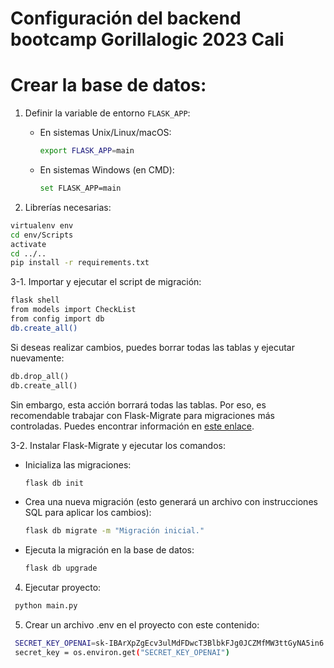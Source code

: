 # Configuración del backend bootcamp Gorillalogic 2023 Cali

# Crear la base de datos:

1. Definir la variable de entorno `FLASK_APP`:

   - En sistemas Unix/Linux/macOS:
     ```bash
     export FLASK_APP=main
     ```
   - En sistemas Windows (en CMD):
     ```bash
     set FLASK_APP=main
     ```

2. Librerías necesarias:

  ```bash
  virtualenv env
  cd env/Scripts
  activate
  cd ../..
  pip install -r requirements.txt
  ```

3-1. Importar y ejecutar el script de migración:

   ```bash
   flask shell
   from models import CheckList
   from config import db
   db.create_all()
   ```

   Si deseas realizar cambios, puedes borrar todas las tablas y ejecutar nuevamente:

   ```python
   db.drop_all()
   db.create_all()
   ```

   Sin embargo, esta acción borrará todas las tablas. Por eso, es recomendable trabajar con Flask-Migrate para migraciones más controladas. Puedes encontrar información en [este enlace](https://flask-migrate.readthedocs.io/en/latest/index.html).

3-2. Instalar Flask-Migrate y ejecutar los comandos:

   - Inicializa las migraciones:

     ```bash
     flask db init
     ```

   - Crea una nueva migración (esto generará un archivo con instrucciones SQL para aplicar los cambios):

     ```bash
     flask db migrate -m "Migración inicial."
     ```

   - Ejecuta la migración en la base de datos:
     ```bash
     flask db upgrade
     ```

4. Ejecutar proyecto:

  ```bash
   python main.py
  ```
5. Crear un archivo .env en el proyecto con este contenido:

  ```bash
   SECRET_KEY_OPENAI=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
   secret_key = os.environ.get("SECRET_KEY_OPENAI")
  ```
